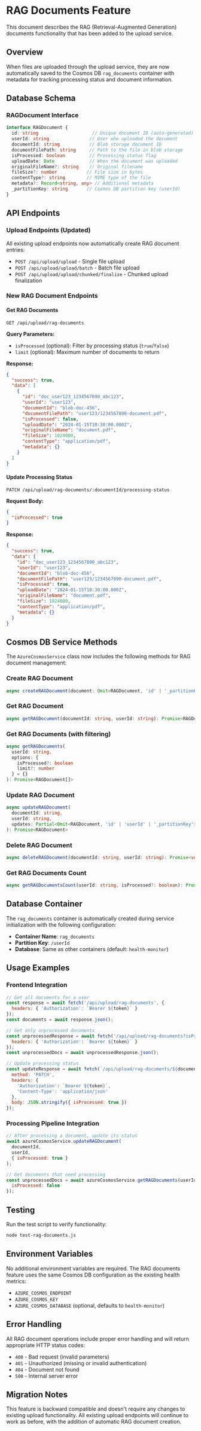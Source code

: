 # RAG Documents Feature

This document describes the RAG (Retrieval-Augmented Generation) documents functionality that has been added to the upload service.

## Overview

When files are uploaded through the upload service, they are now automatically saved to the Cosmos DB `rag_documents` container with metadata for tracking processing status and document information.

## Database Schema

### RAGDocument Interface

```typescript
interface RAGDocument {
  id: string                    // Unique document ID (auto-generated)
  userId: string               // User who uploaded the document
  documentId: string           // Blob storage document ID
  documentFilePath: string     // Path to the file in blob storage
  isProcessed: boolean         // Processing status flag
  uploadDate: Date             // When the document was uploaded
  originalFileName?: string    // Original filename
  fileSize?: number           // File size in bytes
  contentType?: string        // MIME type of the file
  metadata?: Record<string, any> // Additional metadata
  _partitionKey: string       // Cosmos DB partition key (userId)
}
```

## API Endpoints

### Upload Endpoints (Updated)

All existing upload endpoints now automatically create RAG document entries:

- `POST /api/upload/upload` - Single file upload
- `POST /api/upload/upload/batch` - Batch file upload  
- `POST /api/upload/upload/chunked/finalize` - Chunked upload finalization

### New RAG Document Endpoints

#### Get RAG Documents
```
GET /api/upload/rag-documents
```

**Query Parameters:**
- `isProcessed` (optional): Filter by processing status (`true`/`false`)
- `limit` (optional): Maximum number of documents to return

**Response:**
```json
{
  "success": true,
  "data": [
    {
      "id": "doc_user123_1234567890_abc123",
      "userId": "user123",
      "documentId": "blob-doc-456",
      "documentFilePath": "user123/1234567890-document.pdf",
      "isProcessed": false,
      "uploadDate": "2024-01-15T10:30:00.000Z",
      "originalFileName": "document.pdf",
      "fileSize": 1024000,
      "contentType": "application/pdf",
      "metadata": {}
    }
  ]
}
```

#### Update Processing Status
```
PATCH /api/upload/rag-documents/:documentId/processing-status
```

**Request Body:**
```json
{
  "isProcessed": true
}
```

**Response:**
```json
{
  "success": true,
  "data": {
    "id": "doc_user123_1234567890_abc123",
    "userId": "user123",
    "documentId": "blob-doc-456",
    "documentFilePath": "user123/1234567890-document.pdf",
    "isProcessed": true,
    "uploadDate": "2024-01-15T10:30:00.000Z",
    "originalFileName": "document.pdf",
    "fileSize": 1024000,
    "contentType": "application/pdf",
    "metadata": {}
  }
}
```

## Cosmos DB Service Methods

The `AzureCosmosService` class now includes the following methods for RAG document management:

### Create RAG Document
```typescript
async createRAGDocument(document: Omit<RAGDocument, 'id' | '_partitionKey'>): Promise<RAGDocument>
```

### Get RAG Document
```typescript
async getRAGDocument(documentId: string, userId: string): Promise<RAGDocument | null>
```

### Get RAG Documents (with filtering)
```typescript
async getRAGDocuments(
  userId: string,
  options: {
    isProcessed?: boolean
    limit?: number
  } = {}
): Promise<RAGDocument[]>
```

### Update RAG Document
```typescript
async updateRAGDocument(
  documentId: string,
  userId: string,
  updates: Partial<Omit<RAGDocument, 'id' | 'userId' | '_partitionKey'>>
): Promise<RAGDocument>
```

### Delete RAG Document
```typescript
async deleteRAGDocument(documentId: string, userId: string): Promise<void>
```

### Get RAG Documents Count
```typescript
async getRAGDocumentsCount(userId: string, isProcessed?: boolean): Promise<number>
```

## Database Container

The `rag_documents` container is automatically created during service initialization with the following configuration:

- **Container Name**: `rag_documents`
- **Partition Key**: `/userId`
- **Database**: Same as other containers (default: `health-monitor`)

## Usage Examples

### Frontend Integration

```javascript
// Get all documents for a user
const response = await fetch('/api/upload/rag-documents', {
  headers: { 'Authorization': `Bearer ${token}` }
});
const documents = await response.json();

// Get only unprocessed documents
const unprocessedResponse = await fetch('/api/upload/rag-documents?isProcessed=false', {
  headers: { 'Authorization': `Bearer ${token}` }
});
const unprocessedDocs = await unprocessedResponse.json();

// Update processing status
const updateResponse = await fetch(`/api/upload/rag-documents/${documentId}/processing-status`, {
  method: 'PATCH',
  headers: { 
    'Authorization': `Bearer ${token}`,
    'Content-Type': 'application/json'
  },
  body: JSON.stringify({ isProcessed: true })
});
```

### Processing Pipeline Integration

```javascript
// After processing a document, update its status
await azureCosmosService.updateRAGDocument(
  documentId,
  userId,
  { isProcessed: true }
);

// Get documents that need processing
const unprocessedDocs = await azureCosmosService.getRAGDocuments(userId, {
  isProcessed: false
});
```

## Testing

Run the test script to verify functionality:

```bash
node test-rag-documents.js
```

## Environment Variables

No additional environment variables are required. The RAG documents feature uses the same Cosmos DB configuration as the existing health metrics:

- `AZURE_COSMOS_ENDPOINT`
- `AZURE_COSMOS_KEY`
- `AZURE_COSMOS_DATABASE` (optional, defaults to `health-monitor`)

## Error Handling

All RAG document operations include proper error handling and will return appropriate HTTP status codes:

- `400` - Bad request (invalid parameters)
- `401` - Unauthorized (missing or invalid authentication)
- `404` - Document not found
- `500` - Internal server error

## Migration Notes

This feature is backward compatible and doesn't require any changes to existing upload functionality. All existing upload endpoints will continue to work as before, with the addition of automatic RAG document creation. 